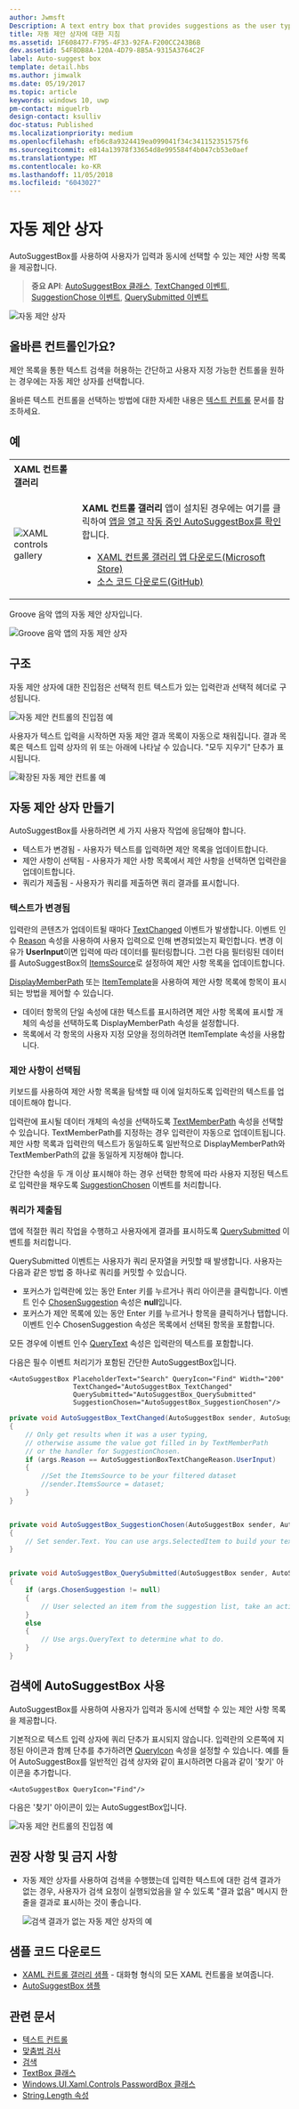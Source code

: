 ```yaml
---
author: Jwmsft
Description: A text entry box that provides suggestions as the user types.
title: 자동 제안 상자에 대한 지침
ms.assetid: 1F608477-F795-4F33-92FA-F200CC243B6B
dev.assetid: 54F8DB8A-120A-4D79-8B5A-9315A3764C2F
label: Auto-suggest box
template: detail.hbs
ms.author: jimwalk
ms.date: 05/19/2017
ms.topic: article
keywords: windows 10, uwp
pm-contact: miguelrb
design-contact: ksulliv
doc-status: Published
ms.localizationpriority: medium
ms.openlocfilehash: efb6c8a9324419ea099041f34c341152351575f6
ms.sourcegitcommit: e814a13978f33654d8e995584f4b047cb53e0aef
ms.translationtype: MT
ms.contentlocale: ko-KR
ms.lasthandoff: 11/05/2018
ms.locfileid: "6043027"
---
```

# <a name="auto-suggest-box"></a>자동 제안 상자

AutoSuggestBox를 사용하여 사용자가 입력과 동시에 선택할 수 있는 제안 사항 목록을 제공합니다.

> **중요 API**: [AutoSuggestBox 클래스](https://msdn.microsoft.com/library/windows/apps/xaml/windows.ui.xaml.controls.autosuggestbox.aspx), [TextChanged 이벤트](https://msdn.microsoft.com/library/windows/apps/xaml/windows.ui.xaml.controls.autosuggestbox.textchanged.aspx), [SuggestionChose 이벤트](https://msdn.microsoft.com/library/windows/apps/xaml/windows.ui.xaml.controls.autosuggestbox.suggestionchosen.aspx), [QuerySubmitted 이벤트](https://msdn.microsoft.com/library/windows/apps/xaml/windows.ui.xaml.controls.autosuggestbox.querysubmitted.aspx)

![자동 제안 상자](images/controls/auto-suggest-box-open.png)

## <a name="is-this-the-right-control"></a>올바른 컨트롤인가요?

제안 목록을 통한 텍스트 검색을 허용하는 간단하고 사용자 지정 가능한 컨트롤을 원하는 경우에는 자동 제안 상자를 선택합니다.

올바른 텍스트 컨트롤을 선택하는 방법에 대한 자세한 내용은 [텍스트 컨트롤](text-controls.md) 문서를 참조하세요.

## <a name="examples"></a>예

<table>
<th align="left">XAML 컨트롤 갤러리<th>
<tr>
<td><img src="images/xaml-controls-gallery-sm.png" alt="XAML controls gallery"></img></td>
<td>
    <p><strong style="font-weight: semi-bold">XAML 컨트롤 갤러리</strong> 앱이 설치된 경우에는 여기를 클릭하여 <a href="xamlcontrolsgallery:/item/AutoSuggestBox">앱을 열고 작동 중인 AutoSuggestBox를 확인</a>합니다.</p>
    <ul>
    <li><a href="https://www.microsoft.com/store/productId/9MSVH128X2ZT">XAML 컨트롤 갤러리 앱 다운로드(Microsoft Store)</a></li>
    <li><a href="https://github.com/Microsoft/Windows-universal-samples/tree/master/Samples/XamlUIBasics">소스 코드 다운로드(GitHub)</a></li>
    </ul>
</td>
</tr>
</table>

Groove 음악 앱의 자동 제안 상자입니다.

![Groove 음악 앱의 자동 제안 상자](images/control-examples/auto-suggest-box-groove.png)

## <a name="anatomy"></a>구조
자동 제안 상자에 대한 진입점은 선택적 힌트 텍스트가 있는 입력란과 선택적 헤더로 구성됩니다.

![자동 제안 컨트롤의 진입점 예](images/controls_autosuggest_entrypoint.png)

사용자가 텍스트 입력을 시작하면 자동 제안 결과 목록이 자동으로 채워집니다. 결과 목록은 텍스트 입력 상자의 위 또는 아래에 나타날 수 있습니다. "모두 지우기" 단추가 표시됩니다.

![확장된 자동 제안 컨트롤 예](images/controls_autosuggest_expanded01.png)

## <a name="create-an-auto-suggest-box"></a>자동 제안 상자 만들기

AutoSuggestBox를 사용하려면 세 가지 사용자 작업에 응답해야 합니다.

- 텍스트가 변경됨 - 사용자가 텍스트를 입력하면 제안 목록을 업데이트합니다.
- 제안 사항이 선택됨 - 사용자가 제안 사항 목록에서 제안 사항을 선택하면 입력란을 업데이트합니다.
- 쿼리가 제출됨 - 사용자가 쿼리를 제출하면 쿼리 결과를 표시합니다.

### <a name="text-changed"></a>텍스트가 변경됨

입력란의 콘텐츠가 업데이트될 때마다 [TextChanged](https://msdn.microsoft.com/library/windows/apps/xaml/windows.ui.xaml.controls.autosuggestbox.textchanged.aspx) 이벤트가 발생합니다. 이벤트 인수 [Reason](https://msdn.microsoft.com/library/windows/apps/xaml/windows.ui.xaml.controls.autosuggestboxtextchangedeventargs.reason.aspx) 속성을 사용하여 사용자 입력으로 인해 변경되었는지 확인합니다. 변경 이유가 **UserInput**이면 입력에 따라 데이터를 필터링합니다. 그런 다음 필터링된 데이터를 AutoSuggestBox의 [ItemsSource](https://msdn.microsoft.com/library/windows/apps/xaml/windows.ui.xaml.controls.itemscontrol.itemssource.aspx)로 설정하여 제안 사항 목록을 업데이트합니다.

[DisplayMemberPath](https://msdn.microsoft.com/library/windows/apps/xaml/windows.ui.xaml.controls.itemscontrol.displaymemberpath.aspx) 또는 [ItemTemplate](https://msdn.microsoft.com/library/windows/apps/xaml/windows.ui.xaml.controls.itemscontrol.itemtemplate.aspx)을 사용하여 제안 사항 목록에 항목이 표시되는 방법을 제어할 수 있습니다.

- 데이터 항목의 단일 속성에 대한 텍스트를 표시하려면 제안 사항 목록에 표시할 개체의 속성을 선택하도록 DisplayMemberPath 속성을 설정합니다.
- 목록에서 각 항목의 사용자 지정 모양을 정의하려면 ItemTemplate 속성을 사용합니다.

### <a name="suggestion-chosen"></a>제안 사항이 선택됨

키보드를 사용하여 제안 사항 목록을 탐색할 때 이에 일치하도록 입력란의 텍스트를 업데이트해야 합니다.

입력란에 표시될 데이터 개체의 속성을 선택하도록 [TextMemberPath](https://msdn.microsoft.com/library/windows/apps/xaml/windows.ui.xaml.controls.autosuggestbox.textmemberpath.aspx) 속성을 선택할 수 있습니다. TextMemberPath를 지정하는 경우 입력란이 자동으로 업데이트됩니다. 제안 사항 목록과 입력란의 텍스트가 동일하도록 일반적으로 DisplayMemberPath와 TextMemberPath의 값을 동일하게 지정해야 합니다.

간단한 속성을 두 개 이상 표시해야 하는 경우 선택한 항목에 따라 사용자 지정된 텍스트로 입력란을 채우도록 [SuggestionChosen](https://msdn.microsoft.com/library/windows/apps/xaml/windows.ui.xaml.controls.autosuggestbox.suggestionchosen.aspx) 이벤트를 처리합니다.

### <a name="query-submitted"></a>쿼리가 제출됨

앱에 적절한 쿼리 작업을 수행하고 사용자에게 결과를 표시하도록 [QuerySubmitted](https://msdn.microsoft.com/library/windows/apps/xaml/windows.ui.xaml.controls.autosuggestbox.querysubmitted.aspx) 이벤트를 처리합니다.

QuerySubmitted 이벤트는 사용자가 쿼리 문자열을 커밋할 때 발생합니다. 사용자는 다음과 같은 방법 중 하나로 쿼리를 커밋할 수 있습니다.
- 포커스가 입력란에 있는 동안 Enter 키를 누르거나 쿼리 아이콘을 클릭합니다. 이벤트 인수 [ChosenSuggestion](https://msdn.microsoft.com/library/windows/apps/xaml/windows.ui.xaml.controls.autosuggestboxquerysubmittedeventargs.chosensuggestion.aspx) 속성은 **null**입니다.
- 포커스가 제안 목록에 있는 동안 Enter 키를 누르거나 항목을 클릭하거나 탭합니다. 이벤트 인수 ChosenSuggestion 속성은 목록에서 선택된 항목을 포함합니다.

모든 경우에 이벤트 인수 [QueryText](https://msdn.microsoft.com/library/windows/apps/xaml/windows.ui.xaml.controls.autosuggestboxquerysubmittedeventargs.querytext.aspx) 속성은 입력란의 텍스트를 포함합니다.

다음은 필수 이벤트 처리기가 포함된 간단한 AutoSuggestBox입니다.

```xaml
<AutoSuggestBox PlaceholderText="Search" QueryIcon="Find" Width="200"
                TextChanged="AutoSuggestBox_TextChanged"
                QuerySubmitted="AutoSuggestBox_QuerySubmitted"
                SuggestionChosen="AutoSuggestBox_SuggestionChosen"/>
```

```csharp
private void AutoSuggestBox_TextChanged(AutoSuggestBox sender, AutoSuggestBoxTextChangedEventArgs args)
{
    // Only get results when it was a user typing,
    // otherwise assume the value got filled in by TextMemberPath
    // or the handler for SuggestionChosen.
    if (args.Reason == AutoSuggestionBoxTextChangeReason.UserInput)
    {
        //Set the ItemsSource to be your filtered dataset
        //sender.ItemsSource = dataset;
    }
}


private void AutoSuggestBox_SuggestionChosen(AutoSuggestBox sender, AutoSuggestBoxSuggestionChosenEventArgs args)
{
    // Set sender.Text. You can use args.SelectedItem to build your text string.
}


private void AutoSuggestBox_QuerySubmitted(AutoSuggestBox sender, AutoSuggestBoxQuerySubmittedEventArgs args)
{
    if (args.ChosenSuggestion != null)
    {
        // User selected an item from the suggestion list, take an action on it here.
    }
    else
    {
        // Use args.QueryText to determine what to do.
    }
}
```

## <a name="use-autosuggestbox-for-search"></a>검색에 AutoSuggestBox 사용

AutoSuggestBox를 사용하여 사용자가 입력과 동시에 선택할 수 있는 제안 사항 목록을 제공합니다.

기본적으로 텍스트 입력 상자에 쿼리 단추가 표시되지 않습니다. 입력란의 오른쪽에 지정된 아이콘과 함께 단추를 추가하려면 [QueryIcon](https://msdn.microsoft.com/library/windows/apps/xaml/windows.ui.xaml.controls.autosuggestbox.queryicon.aspx) 속성을 설정할 수 있습니다. 예를 들어 AutoSuggestBox를 일반적인 검색 상자와 같이 표시하려면 다음과 같이 '찾기' 아이콘을 추가합니다.

```xaml
<AutoSuggestBox QueryIcon="Find"/>
```

다음은 '찾기' 아이콘이 있는 AutoSuggestBox입니다.

![자동 제안 컨트롤의 진입점 예](images/controls_autosuggest_entrypoint.png)

## <a name="dos-and-donts"></a>권장 사항 및 금지 사항

-   자동 제안 상자를 사용하여 검색을 수행했는데 입력한 텍스트에 대한 검색 결과가 없는 경우, 사용자가 검색 요청이 실행되었음을 알 수 있도록 "결과 없음" 메시지 한 줄을 결과로 표시하는 것이 좋습니다.

    ![검색 결과가 없는 자동 제안 상자의 예](images/controls_autosuggest_noresults.png)

<!--
<div class="microsoft-internal-note">
**Globalization and localization checklist**

<table>
<tr>
<th>Vertical spacing</th><td>Use non-Latin characters for vertical spacing to ensure non-Latin scripts will display properly, including numbers.</td>
</tr>
<tr>
<th>Scrolling</th><td>When auto suggest text is selected, user should be able to scroll to end of string.</td>
</tr>
</table>
</div>
-->

## <a name="get-the-sample-code"></a>샘플 코드 다운로드

- [XAML 컨트롤 갤러리 샘플](https://github.com/Microsoft/Windows-universal-samples/tree/master/Samples/XamlUIBasics) - 대화형 형식의 모든 XAML 컨트롤을 보여줍니다.
- [AutoSuggestBox 샘플](https://github.com/Microsoft/Windows-universal-samples/tree/master/Samples/XamlAutoSuggestBox)

## <a name="related-articles"></a>관련 문서

- [텍스트 컨트롤](text-controls.md)
- [맞춤법 검사](text-controls.md)
- [검색](search.md)
- [TextBox 클래스](https://msdn.microsoft.com/library/windows/apps/br209683)
- [Windows.UI.Xaml.Controls PasswordBox 클래스](https://msdn.microsoft.com/library/windows/apps/br227519)
- [String.Length 속성](https://msdn.microsoft.com/library/system.string.length.aspx)
